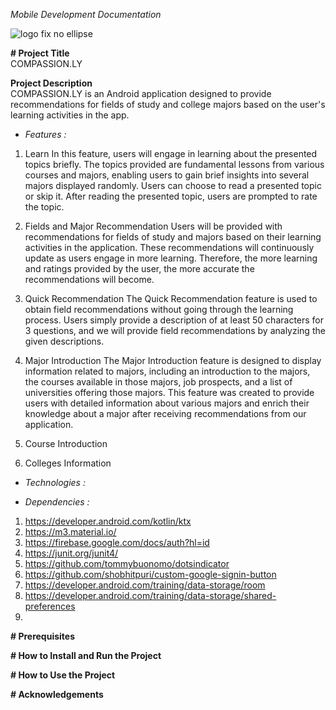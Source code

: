 
*Mobile Development Documentation*

![logo fix no ellipse]([https://user-images.githubusercontent.com/55023518/121027586-4a164d80-c7d1-11eb-9432-63b89e9af274.png](https://drive.google.com/file/d/1er0PvWhnQydAAnMThrFn4YKnASqNvslW/view?usp=drive_link))

**# Project Title**  
COMPASSION.LY

**Project Description**  
COMPASSION.LY is an Android application designed to provide recommendations for fields of study and college majors based on the user's learning activities in the app.

- *Features :*
1. Learn
In this feature, users will engage in learning about the presented topics briefly. The topics provided are fundamental lessons from various courses and majors, enabling   users to gain brief insights into several majors displayed randomly. Users can choose to read a presented topic or skip it. After reading the presented topic, users are prompted to rate the topic.
   
3. Fields and Major Recommendation
Users will be provided with recommendations for fields of study and majors based on their learning activities in the application. These recommendations will continuously update as users engage in more learning. Therefore, the more learning and ratings provided by the user, the more accurate the recommendations will become.

4. Quick Recommendation
The Quick Recommendation feature is used to obtain field recommendations without going through the learning process. Users simply provide a description of at least 50 characters for 3 questions, and we will provide field recommendations by analyzing the given descriptions.

5. Major Introduction
The Major Introduction feature is designed to display information related to majors, including an introduction to the majors, the courses available in those majors, job prospects, and a list of universities offering those majors. This feature was created to provide users with detailed information about various majors and enrich their knowledge about a major after receiving recommendations from our application.

6. Course Introduction
   
7. Colleges Information

- *Technologies :*

- *Dependencies :*
1. https://developer.android.com/kotlin/ktx
2. https://m3.material.io/
3. https://firebase.google.com/docs/auth?hl=id
4. https://junit.org/junit4/
5. https://github.com/tommybuonomo/dotsindicator
6. https://github.com/shobhitpuri/custom-google-signin-button
7. https://developer.android.com/training/data-storage/room
8. https://developer.android.com/training/data-storage/shared-preferences
9. 

**# Prerequisites**

**# How to Install and Run the Project**

**# How to Use the Project**

**# Acknowledgements**



